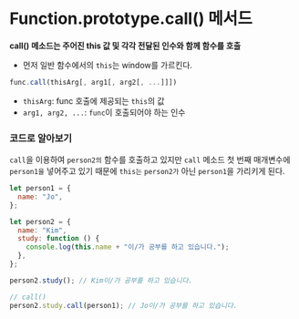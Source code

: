 # Function.prototype.call() 메서드

**call() 메소드는 주어진 this 값 및 각각 전달된 인수와 함께 함수를 호출**

- 먼저 일반 함수에서의 `this`는 window를 가르킨다.

```jsx
func.call(thisArg[, arg1[, arg2[, ...]]])
```

- `thisArg`: func 호출에 제공되는 `this`의 값
- `arg1, arg2, ...`: `func`이 호출되어야 하는 인수

### 코드로 알아보기

`call`을 이용하여 `person2의` 함수를 호출하고 있지만 `call` 메소드 첫 번째 매개변수에 `person1을` 넣어주고 있기 때문에 `this는` `person2가` 아닌 `person1`을 가리키게 된다.

```js
let person1 = {
  name: "Jo",
};

let person2 = {
  name: "Kim",
  study: function () {
    console.log(this.name + "이/가 공부를 하고 있습니다.");
  },
};

person2.study(); // Kim이/가 공부를 하고 있습니다.

// call()
person2.study.call(person1); // Jo이/가 공부를 하고 있습니다.
```
